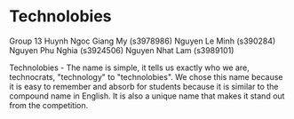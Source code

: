 # Technolobies
Group  13 
Huynh Ngoc Giang My (s3978986)
Nguyen Le Minh (s390284)
Nguyen Phu Nghia (s3924506)
Nguyen Nhat Lam (s3989101)

Technolobies - The name is simple, it tells us exactly who we are, technocrats, "technology" to "technolobies". We chose this name because it is easy to remember and absorb for students because it is similar to the compound name in English. It is also a unique name that makes it stand out from the competition.

